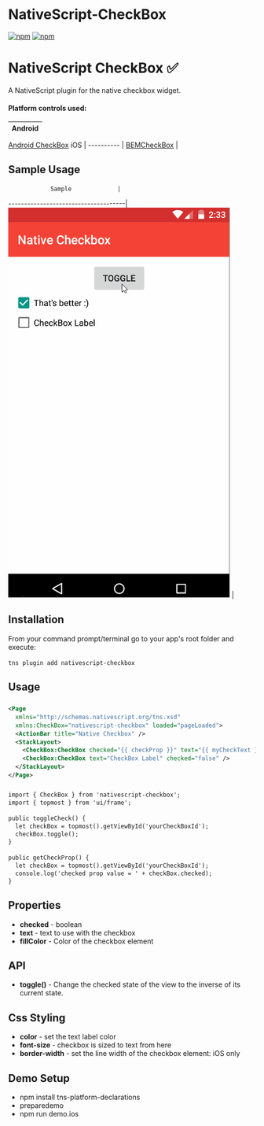 # NativeScript-CheckBox

[![npm](https://img.shields.io/npm/v/nativescript-checkbox.svg)](https://www.npmjs.com/package/nativescript-checkbox)
[![npm](https://img.shields.io/npm/dt/nativescript-checkbox.svg?label=npm%20downloads)](https://www.npmjs.com/package/nativescript-checkbox)

# NativeScript CheckBox :white_check_mark:
A NativeScript plugin for the native checkbox widget.

#### Platform controls used: 
Android |
---------- |
[Android CheckBox](https://developer.android.com/reference/android/widget/CheckBox.html) 
iOS |
---------- |
[BEMCheckBox](http://cocoapods.org/pods/BEMCheckBox) |

## Sample Usage

                Sample             |
-------------------------------------|
![Sample Usage](./screens/checkbox.gif) |


## Installation
From your command prompt/terminal go to your app's root folder and execute:

`tns plugin add nativescript-checkbox`

## Usage

###
```XML
<Page 
  xmlns="http://schemas.nativescript.org/tns.xsd" 
  xmlns:CheckBox="nativescript-checkbox" loaded="pageLoaded">
  <ActionBar title="Native Checkbox" />
  <StackLayout>
    <CheckBox:CheckBox checked="{{ checkProp }}" text="{{ myCheckText }}" fillColor="{{ myCheckColor }}" id="myCheckbox" />
    <CheckBox:CheckBox text="CheckBox Label" checked="false" />
  </StackLayout>
</Page>
```

### 
```TS
import { CheckBox } from 'nativescript-checkbox';
import { topmost } from 'ui/frame';

public toggleCheck() {
  let checkBox = topmost().getViewById('yourCheckBoxId');
  checkBox.toggle();
}

public getCheckProp() {
  let checkBox = topmost().getViewById('yourCheckBoxId');
  console.log('checked prop value = ' + checkBox.checked);
}

```

## Properties

- **checked** - boolean
- **text** - text to use with the checkbox
- **fillColor** - Color of the checkbox element

## API

- **toggle()** - Change the checked state of the view to the inverse of its current state.

## Css Styling

- **color** - set the text label color
- **font-size** - checkbox is sized to text from here 
- **border-width** - set the line width of the checkbox element: iOS only

## Demo Setup
* npm install tns-platform-declarations
* preparedemo
* npm run demo.ios